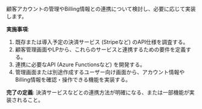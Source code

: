 顧客アカウントの管理やBilling情報との連携について検討し、必要に応じて実装します。

**実施事項**:
1. 既存または導入予定の決済サービス (Stripeなど) のAPI仕様を調査する。
2. 顧客管理画面やLPから、これらのサービスと連携するための要件を定義する。
3. 連携に必要なAPI (Azure Functionsなど) を開発する。
4. 管理画面または別途作成するユーザー向け画面から、アカウント情報やBilling情報を確認・操作できる機能を実装する。

**完了の定義**: 決済サービスなどとの連携方法が明確になる、または一部機能が実装されること。 